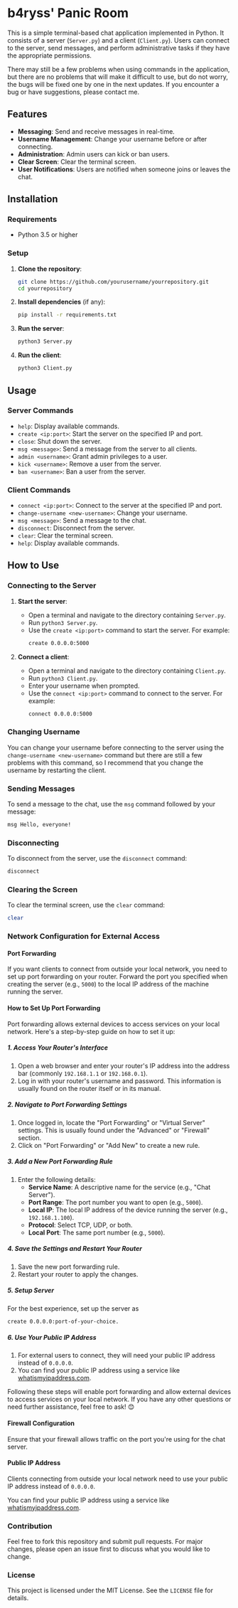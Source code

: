 # b4ryss' Panic Room

This is a simple terminal-based chat application implemented in Python. It consists of a server (`Server.py`) and a client (`Client.py`). Users can connect to the server, send messages, and perform administrative tasks if they have the appropriate permissions.

There may still be a few problems when using commands in the application, but there are no problems that will make it difficult to use, but do not worry, the bugs will be fixed one by one in the next updates. If you encounter a bug or have suggestions, please contact me.

## Features

- **Messaging**: Send and receive messages in real-time.
- **Username Management**: Change your username before or after connecting.
- **Administration**: Admin users can kick or ban users.
- **Clear Screen**: Clear the terminal screen.
- **User Notifications**: Users are notified when someone joins or leaves the chat.

## Installation

### Requirements

- Python 3.5 or higher

### Setup

1. **Clone the repository**:
    ```bash
    git clone https://github.com/yourusername/yourrepository.git
    cd yourrepository
    ```

2. **Install dependencies** (if any):
    ```bash
    pip install -r requirements.txt
    ```

3. **Run the server**:
    ```bash
    python3 Server.py
    ```

4. **Run the client**:
    ```bash
    python3 Client.py
    ```

## Usage

### Server Commands

- `help`: Display available commands.
- `create <ip:port>`: Start the server on the specified IP and port.
- `close`: Shut down the server.
- `msg <message>`: Send a message from the server to all clients.
- `admin <username>`: Grant admin privileges to a user.
- `kick <username>`: Remove a user from the server.
- `ban <username>`: Ban a user from the server.

### Client Commands

- `connect <ip:port>`: Connect to the server at the specified IP and port.
- `change-username <new-username>`: Change your username.
- `msg <message>`: Send a message to the chat.
- `disconnect`: Disconnect from the server.
- `clear`: Clear the terminal screen.
- `help`: Display available commands.

## How to Use

### Connecting to the Server

1. **Start the server**:
    - Open a terminal and navigate to the directory containing `Server.py`.
    - Run `python3 Server.py`.
    - Use the `create <ip:port>` command to start the server. For example:
        ```bash
        create 0.0.0.0:5000
        ```

2. **Connect a client**:
    - Open a terminal and navigate to the directory containing `Client.py`.
    - Run `python3 Client.py`.
    - Enter your username when prompted.
    - Use the `connect <ip:port>` command to connect to the server. For example:
        ```bash
        connect 0.0.0.0:5000
        ```

### Changing Username

You can change your username before connecting to the server using the `change-username <new-username>` command but there are still a few problems with this command, so I recommend that you change the username by restarting the client.

### Sending Messages

To send a message to the chat, use the `msg` command followed by your message:

```bash
msg Hello, everyone!
```


### Disconnecting

To disconnect from the server, use the `disconnect` command:

```bash
disconnect
```

### Clearing the Screen

To clear the terminal screen, use the `clear` command:

```bash
clear
```

### Network Configuration for External Access

#### Port Forwarding

If you want clients to connect from outside your local network, you need to set up port forwarding on your router. Forward the port you specified when creating the server (e.g., `5000`) to the local IP address of the machine running the server.

#### How to Set Up Port Forwarding

Port forwarding allows external devices to access services on your local network. Here's a step-by-step guide on how to set it up:

##### 1. Access Your Router's Interface

1. Open a web browser and enter your router's IP address into the address bar (commonly `192.168.1.1` or `192.168.0.1`).
2. Log in with your router's username and password. This information is usually found on the router itself or in its manual.

##### 2. Navigate to Port Forwarding Settings

1. Once logged in, locate the "Port Forwarding" or "Virtual Server" settings. This is usually found under the "Advanced" or "Firewall" section.
2. Click on "Port Forwarding" or "Add New" to create a new rule.

##### 3. Add a New Port Forwarding Rule

1. Enter the following details:
    - **Service Name**: A descriptive name for the service (e.g., "Chat Server").
    - **Port Range**: The port number you want to open (e.g., `5000`).
    - **Local IP**: The local IP address of the device running the server (e.g., `192.168.1.100`).
    - **Protocol**: Select TCP, UDP, or both.
    - **Local Port**: The same port number (e.g., `5000`).

##### 4. Save the Settings and Restart Your Router

1. Save the new port forwarding rule.
2. Restart your router to apply the changes.

##### 5. Setup Server

For the best experience, set up the server as 
```bash 
create 0.0.0.0:port-of-your-choice.
```

##### 6. Use Your Public IP Address

1. For external users to connect, they will need your public IP address instead of `0.0.0.0`.
2. You can find your public IP address using a service like [whatismyipaddress.com](https://whatismyipaddress.com/).

Following these steps will enable port forwarding and allow external devices to access services on your local network. If you have any other questions or need further assistance, feel free to ask! 😊


#### Firewall Configuration

Ensure that your firewall allows traffic on the port you're using for the chat server.

#### Public IP Address

Clients connecting from outside your local network need to use your public IP address instead of `0.0.0.0`.

You can find your public IP address using a service like [whatismyipaddress.com](https://whatismyipaddress.com/).

### Contribution

Feel free to fork this repository and submit pull requests. For major changes, please open an issue first to discuss what you would like to change.

### License

This project is licensed under the MIT License. See the `LICENSE` file for details.


